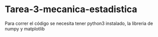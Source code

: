 # Tarea-3-mecanica-estadistica

Para correr el código se necesita tener python3 instalado, la libreria de numpy y matplotlib
